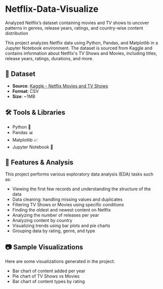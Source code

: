 # Netflix-Data-Visualize
Analyzed Netflix’s dataset containing movies and TV shows to uncover patterns in genres, release years, ratings, and country-wise content distribution


This project analyzes Netflix data using Python, Pandas, and Matplotlib in a Jupyter Notebook environment. The dataset is sourced from Kaggle and contains information about Netflix's TV Shows and Movies, including titles, release years, ratings, durations, and more.

## 📁 Dataset

- **Source**: [Kaggle - Netflix Movies and TV Shows](https://www.kaggle.com/datasets/shivamb/netflix-shows)
- **Format**: CSV
- **Size**: ~1MB

## 🛠️ Tools & Libraries

- Python 🐍
- Pandas 📊
- Matplotlib 📈
- Jupyter Notebook 📒

## 📌 Features & Analysis

This project performs various exploratory data analysis (EDA) tasks such as:

- Viewing the first few records and understanding the structure of the data
- Data cleaning: handling missing values and duplicates
- Filtering TV Shows or Movies using specific conditions
- Finding the oldest and newest content on Netflix
- Analyzing the number of releases per year
- Analyzing content by country
- Visualizing trends using bar plots and pie charts
- Grouping data by rating, genre, and type

## 📷 Sample Visualizations

Here are some visualizations generated in the project:

- Bar chart of content added per year
- Pie chart of TV Shows vs Movies
- Bar chart of content types by rating


